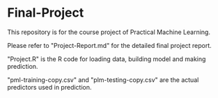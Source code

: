# Final-Project

This repository is for the course project of Practical Machine Learning.

Please refer to "Project-Report.md" for the detailed final project report.

"Project.R" is the R code for loading data, building model and making prediction.

"pml-training-copy.csv" and "plm-testing-copy.csv" are the actual predictors used in prediction.
